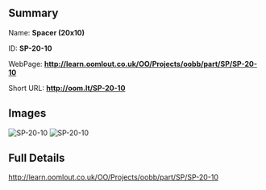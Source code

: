 

## Summary
 
Name: __Spacer (20x10)__

ID: __SP-20-10__

WebPage: __http://learn.oomlout.co.uk/OO/Projects/oobb/part/SP/SP-20-10__

Short URL: __http://oom.lt/SP-20-10__


## Images
![SP-20-10](http://oomlout.com/oobb-gen/parts/SP/SP-20-10/SP-20-10_01_420.jpg)
![SP-20-10](http://oomlout.com/oobb-gen/parts/SP/SP-20-10/SP-20-10_420.png)




## Full Details

 http://learn.oomlout.co.uk/OO/Projects/oobb/part/SP/SP-20-10

